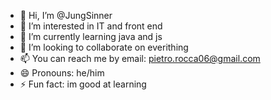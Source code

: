 - 👋 Hi, I’m @JungSinner
- 👀 I’m interested in IT and front end
- 🌱 I’m currently learning java and js
- 💞️ I’m looking to collaborate on everithing
- 📫 You can reach me by email: pietro.rocca06@gmail.com
- 😄 Pronouns: he/him
- ⚡ Fun fact: im good at learning

<!---
JungSinner/JungSinner is a ✨ special ✨ repository because its `README.md` (this file) appears on your GitHub profile.
You can click the Preview link to take a look at your changes.
--->

